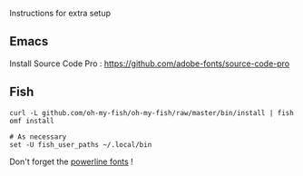 Instructions for extra setup

## Emacs

Install Source Code Pro : https://github.com/adobe-fonts/source-code-pro

## Fish

```
curl -L github.com/oh-my-fish/oh-my-fish/raw/master/bin/install | fish
omf install

# As necessary
set -U fish_user_paths ~/.local/bin
```

Don't forget the [powerline fonts](https://github.com/powerline/fonts) !
